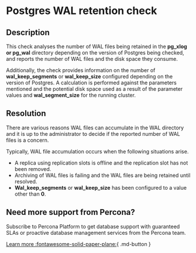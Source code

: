 # Postgres WAL retention check
## Description

This check analyses the number of WAL files being retained in the **pg_xlog or pg_wal** directory depending on the version of Postgres being checked, and reports the number of WAL files and the disk space they consume. 

Additionally, the check provides information on the number of **wal_keep_segments** or **wal_keep_size** configured depending on the version of Postgres. A calculation is performed against the parameters mentioned and the potential disk space used as a result of the parameter values and **wal_segment_size** for the running cluster.


## Resolution

There are various reasons WAL files can accumulate in the WAL directory and it is up to the administrator to decide if the reported number of WAL files is a concern. 

Typically, WAL file accumulation occurs when the following situations arise.
- A replica using replication slots is offline and the replication slot has not been removed.
- Archiving of WAL files is failing and the WAL files are being retained until resolved.
- **Wal_keep_segments** or **wal_keep_size** has been configured to a value other than **0**.

## Need more support from Percona?

Subscribe to Percona Platform to get database support with guaranteed SLAs or proactive database management services from the Percona team.

[Learn more :fontawesome-solid-paper-plane:](https://per.co.na/subscribe){ .md-button }
